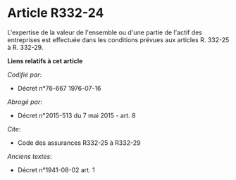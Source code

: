 # Article R332-24

L'expertise de la valeur de l'ensemble ou d'une partie de l'actif des entreprises est effectuée dans les conditions prévues
aux articles R. 332-25 à R. 332-29.

**Liens relatifs à cet article**

_Codifié par_:

  - Décret n°76-667 1976-07-16

_Abrogé par_:

  - Décret n°2015-513 du 7 mai 2015 - art. 8

_Cite_:

  - Code des assurances R332-25 à R332-29

_Anciens textes_:

  - Décret n°1941-08-02 art. 1
